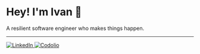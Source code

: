 # Hey! I'm Ivan 👋

A resilient software engineer who makes things happen.

---

<p align="left">
  <a href="https://www.linkedin.com/in/ivanbravodev/">
    <img src="https://img.shields.io/badge/LinkedIn-0a66c2?style=for-the-badge&logo=readme&logoColor=white" alt="LinkedIn" />
  </a>
  <a href="https://codolio.com/profile/ibgrinds">
    <img src="https://img.shields.io/badge/Codolio-2ec866?style=for-the-badge&logo=codeforces&logoColor=white" alt="Codolio" />
  </a>
</p>

